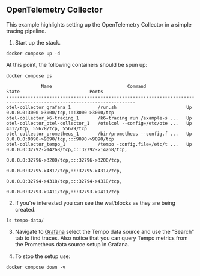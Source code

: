 ## OpenTelemetry Collector
This example highlights setting up the OpenTelemetry Collector in a simple tracing pipeline.

1. Start up the stack.

```console
docker compose up -d
```

At this point, the following containers should be spun up:

```console
docker compose ps
```
```
             Name                            Command               State                          Ports                       
----------------------------------------------------------------------------------------------------------------------
otel-collector_grafana_1          /run.sh                          Up      0.0.0.0:3000->3000/tcp,:::3000->3000/tcp           
otel-collector_k6-tracing_1       /k6-tracing run /example-s ...   Up                                                         
otel-collector_otel-collector_1   /otelcol --config=/etc/ote ...   Up      4317/tcp, 55678/tcp, 55679/tcp                     
otel-collector_prometheus_1       /bin/prometheus --config.f ...   Up      0.0.0.0:9090->9090/tcp,:::9090->9090/tcp           
otel-collector_tempo_1            /tempo -config.file=/etc/t ...   Up      0.0.0.0:32792->14268/tcp,:::32792->14268/tcp,      
                                                                           0.0.0.0:32796->3200/tcp,:::32796->3200/tcp,        
                                                                           0.0.0.0:32795->4317/tcp,:::32795->4317/tcp,        
                                                                           0.0.0.0:32794->4318/tcp,:::32794->4318/tcp,        
                                                                           0.0.0.0:32793->9411/tcp,:::32793->9411/tcp 
```

2. If you're interested you can see the wal/blocks as they are being created.

```console
ls tempo-data/
```

3. Navigate to [Grafana](http://localhost:3000/explore) select the Tempo data source and use the "Search"
tab to find traces. Also notice that you can query Tempo metrics from the Prometheus data source setup in
Grafana.

4. To stop the setup use:

```console
docker compose down -v
```
